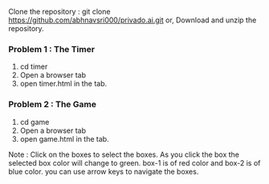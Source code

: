 Clone the repository : git clone https://github.com/abhnavsri000/privado.ai.git
or,
Download and unzip the repository.

### Problem 1 : The Timer

1) cd timer
2) Open a browser tab
3) open timer.html in the tab.

### Problem 2 : The Game

1) cd game 
2) Open a browser tab
3) open game.html in the tab.

Note : Click on the boxes to select the boxes. As you click the box the selected box color will change to green. box-1 is of red color and box-2 is of blue color. you can use arrow keys to navigate the boxes.